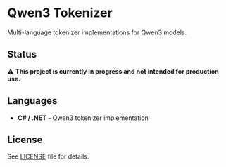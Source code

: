 # Qwen3 Tokenizer

Multi-language tokenizer implementations for Qwen3 models.

## Status

⚠️ **This project is currently in progress and not intended for production use.**

## Languages

- **C# / .NET** - Qwen3 tokenizer implementation

## License

See [LICENSE](LICENSE) file for details.
